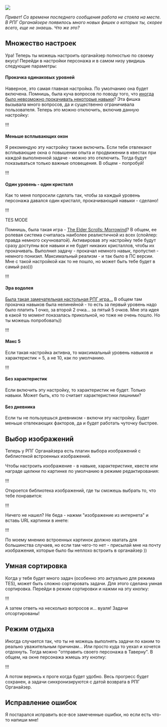 <!--
Title: Новые фишки РПГ Органайзера
PostId: 
Published: true
-->

![](https://cdn.jsdelivr.net/gh/pashkas/levelupblog/2020%20-%20Новые%20фишки%20РПГ%20Органайзера/1.jpg)

*Привет! Со времени последнего сообщения работа не стояла на месте. В РПГ Органайзере появилось много новых фишек о которых ты, скорее всего, еще не знаешь. Что же это?*

## Множество настроек

Ура! Теперь ты можешь настроить органайзер полностью по своему вкусу! Перейди в настройки персонажа и в самом низу увидишь следующие параметры:

#### Прокачка одинаковых уровней

Наверное, это самая главная настройка. По умолчанию она будет включена. Помнишь, была куча вопросов по поводу того, что [иногда было невозможно прокачивать некоторые навыки](http://nerdistway.blogspot.com/2020/07/faq.html)? Эта фишка вызывала много вопросов, да и существенно ограничивала пользователя. Теперь это можно отключить, включив данную настройку:

!!!

#### Меньше всплывающих окон

Я рекомендую эту настройку также включить. Если тебя отвлекают всплывающие окна о повышении опыта и продвижении в квестах при каждой выполненной задаче - можно это отключить. Тогда будут показываться только важные оповещения. В общем - попробуй!

!!!

#### Один уровень - один кристалл

Как то меня попросили сделать так, чтобы за каждый уровень персонажа давался один кристалл, прокачивающий навыки - сделано!

!!!

TES MODE

Помнишь, была такая игра - [The Elder Scrolls: Morrowind](https://ru.wikipedia.org/wiki/The_Elder_Scrolls_III:_Morrowind)? В общем, ее ролевая система считалась наиболее реалистичной из всех (спойлер: правда немного скучноватой). Активировав эту настройку тебе будут сразу доступны все навыки и не будет никаких кристаллов, чтобы их прокачивать. Выполнил задачу - прокачал немного навык, пропустил - немного понизил. Максимальный реализм - и так было в ПС версии. Мне с такой настройкой как то не пошло, но может быть тебе будет в самый раз)))

!!!

#### Эра водолея

[Была такая замечательная настольная РПГ игра...](https://ru.wikipedia.org/wiki/%D0%AD%D1%80%D0%B0_%D0%92%D0%BE%D0%B4%D0%BE%D0%BB%D0%B5%D1%8F_(%D1%80%D0%BE%D0%BB%D0%B5%D0%B2%D0%B0%D1%8F_%D0%B8%D0%B3%D1%80%D0%B0)) В общем там прокачка навыков была нелинейной - то есть за первый уровень надо было платить 1 очко, за второй 2 очка... за пятый 5 очков. Мне эта идея в какой то момент показалась прикольной, но тоже не очень пошло. Но ты можешь попробовать))

!!!

#### Макс 5

Если такая настройка активна, то максимальный уровень навыков и характеристик = 5, а не 10, как по умолчанию.

!!!

#### Без характеристик

Если включить эту настройку, то характеристик не будет. Только навыки. Может быть, кто то считает характеристики лишними?

#### Без дневника

Если ты не пользуешься дневником - включи эту настройку. Будет меньше отвлекающих факторов, да и будет работать чуточку быстрее.

## Выбор изображений

Теперь у РПГ Органайзера есть плагин выбора изображений с библиотекой встроенных изображений.

Чтобы настроить изображение - в навыке, характеристике, квесте или награде щелкни по картинке по умолчанию в режиме редактирования:

!!!

Откроется библиотека изображений, где ты сможешь выбрать то, что тебе понравится:

!!!

Ничего не нашел? Не беда - нажми "изображение из интернета" и вставь URL картинки в инете:

!!!

По моему мнению встроенных картинок должно хватать для большинства случаев, но если там чего-то нет - присылай мне на почту изображения, которые было бы неплохо встроить в органайзер ))

## Умная сортировка

Когда у тебя будет много задач (особенно это актуально для режима TES), может быть сложно сортировать задачи. Для этого сделана умная сортировка. Перейди в режим сортировки и нажми на эту кнопку:

!!!

А затем ответь на несколько вопросов и... вуаля! Задачи отсортированы!

## Режим отдыха

Иногда случается так, что ты не можешь выполнять задачи по каким то реально уважительным причинам... Или просто куда то уехал и хочется отдохнуть. Тогда можно "отправить своего персонажа в Таверну". В общем, на окне персонажа жмешь эту кнопку:

!!!

А потом вернись к проге когда будет удобно. Весь прогресс будет сохранен, а задачи синхронизируются с датой возврата в РПГ Органайзер.

## Исправление ошибок

Я постарался исправить все-все замеченные ошибки, но если есть что-то напиши мне!